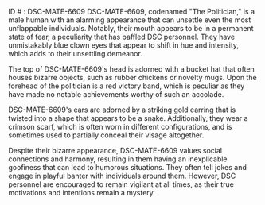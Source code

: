 ID # : DSC-MATE-6609
DSC-MATE-6609, codenamed "The Politician," is a male human with an alarming appearance that can unsettle even the most unflappable individuals. Notably, their mouth appears to be in a permanent state of fear, a peculiarity that has baffled DSC personnel. They have unmistakably blue clown eyes that appear to shift in hue and intensity, which adds to  their unsettling demeanor. 

The top of DSC-MATE-6609's head is adorned with a bucket hat that often houses bizarre objects, such as rubber chickens or novelty mugs. Upon the forehead of the politician is a red victory band, which is peculiar as they have made no notable achievements worthy of such an accolade. 

DSC-MATE-6609's ears are adorned by a striking gold earring that is twisted into a shape that appears to be a snake. Additionally, they wear a crimson scarf, which is often worn in different configurations, and is sometimes used to partially conceal their visage altogether.

Despite their bizarre appearance, DSC-MATE-6609 values social connections and harmony, resulting in them having an inexplicable goofiness that can lead to humorous situations. They often tell jokes and engage in playful banter with individuals around them. However, DSC personnel are encouraged to remain vigilant at all times, as their true motivations and intentions remain a mystery.